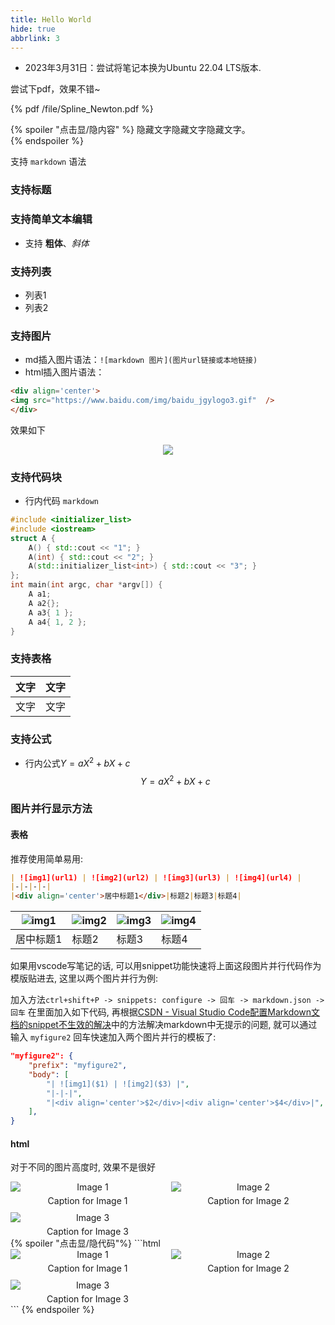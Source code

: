 ```yaml
---
title: Hello World
hide: true
abbrlink: 3
---
```


- 2023年3月31日：尝试将笔记本换为Ubuntu 22.04 LTS版本.

尝试下pdf，效果不错~

{% pdf /file/Spline_Newton.pdf %}

{% spoiler "点击显/隐内容" %}
隐藏文字隐藏文字隐藏文字。  
{% endspoiler %}

支持 `markdown` 语法

### 支持标题

### 支持简单文本编辑
- 支持 **粗体**、*斜体*

### 支持列表
- 列表1
- 列表2

### 支持图片
- md插入图片语法：`![markdown 图片](图片url链接或本地链接)`
- html插入图片语法：

```html
<div align='center'>
<img src="https://www.baidu.com/img/baidu_jgylogo3.gif"  />
</div>
```
效果如下
<div align='center'>
<img src="https://www.baidu.com/img/baidu_jgylogo3.gif"  />
</div>

### 支持代码块
- 行内代码 `markdown`

```cpp
#include <initializer_list>
#include <iostream>
struct A {
    A() { std::cout << "1"; }
    A(int) { std::cout << "2"; }
    A(std::initializer_list<int>) { std::cout << "3"; }
};
int main(int argc, char *argv[]) {
    A a1;
    A a2{};
    A a3{ 1 };
    A a4{ 1, 2 };
}
```

### 支持表格

| 文字 | 文字 |
| ---- | ---- |
| 文字 | 文字 |

### 支持公式
- 行内公式$Y=aX^2+bX+c$
$$
Y=aX^2+bX+c
$$

### 图片并行显示方法
#### 表格
推荐使用简单易用:
```md
| ![img1](url1) | ![img2](url2) | ![img3](url3) | ![img4](url4) |
|-|-|-|-|
|<div align='center'>居中标题1</div>|标题2|标题3|标题4|

```

| ![img1](/figures/robotics/F28069M/1725081830775-7.png) | ![img2](/figures/robotics/F28069M/1725081830775-8.png) | ![img3](/figures/robotics/F28069M/1725081830775-8.png) | ![img4](https://www.baidu.com/img/baidu_jgylogo3.gif) |
|-|-|-|-|
|<div align='center'>居中标题1</div>|标题2|标题3|标题4|

如果用vscode写笔记的话, 可以用snippet功能快速将上面这段图片并行代码作为模版贴进去, 这里以两个图片并行为例:

加入方法`ctrl+shift+P -> snippets: configure -> 回车 -> markdown.json -> 回车` 在里面加入如下代码, 再根据[CSDN - Visual Studio Code配置Markdown文档的snippet不生效的解决](https://blog.csdn.net/qiguanjiezl/article/details/117586545)中的方法解决markdown中无提示的问题, 就可以通过输入 `myfigure2` 回车快速加入两个图片并行的模板了:
```json
"myfigure2": {
    "prefix": "myfigure2",
    "body": [
        "| ![img1]($1) | ![img2]($3) |",
        "|-|-|",
        "|<div align='center'>$2</div>|<div align='center'>$4</div>|",
    ],
}
```

#### html
对于不同的图片高度时, 效果不是很好
<style>
    .image-container {
        display: grid;
        grid-template-columns: repeat(auto-fit, minmax(200px, 1fr));
        gap: 10px;
        text-align: center;
    }
    .image-box img {
        max-width: 100%;
        /*height: auto;*/
        display: block;
        margin: 0 auto;
    }
    .image-caption {
        margin-top: 5px;
    }
</style>
<div class="image-container">
    <div class="image-box">
        <img src="/figures/robotics/F28069M/1725081830775-7.png" alt="Image 1">
        <div class="image-caption">Caption for Image 1</div>
    </div>
    <div class="image-box">
        <img src="/figures/robotics/F28069M/1725081830775-8.png" alt="Image 2">
        <div class="image-caption">Caption for Image 2</div>
    </div>
    <div class="image-box">
        <img src="https://www.baidu.com/img/baidu_jgylogo3.gif" alt="Image 3">
        <div class="image-caption">Caption for Image 3</div>
    </div>
</div>
{% spoiler "点击显/隐代码"%}
```html
<style>
    .image-container {
        display: grid;
        grid-template-columns: repeat(auto-fit, minmax(200px, 1fr));
        gap: 10px;
        text-align: center;
    }
    .image-box img {
        max-width: 100%;
        /*height: auto;*/
        display: block;
        margin: 0 auto;
    }
    .image-caption {
        margin-top: 5px;
    }
</style>
<div class="image-container">
    <div class="image-box">
        <img src="/figures/robotics/F28069M/1725081830775-7.png" alt="Image 1">
        <div class="image-caption">Caption for Image 1</div>
    </div>
    <div class="image-box">
        <img src="/figures/robotics/F28069M/1725081830775-8.png" alt="Image 2">
        <div class="image-caption">Caption for Image 2</div>
    </div>
    <div class="image-box">
        <img src="https://www.baidu.com/img/baidu_jgylogo3.gif" alt="Image 3">
        <div class="image-caption">Caption for Image 3</div>
    </div>
</div>
```
{% endspoiler %}

